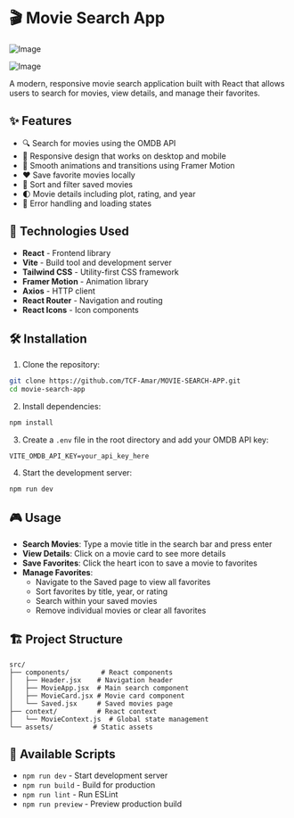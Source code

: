 # 🎬 Movie Search App

![Image](https://github.com/user-attachments/assets/116ff7f5-883e-46ff-99f1-ee8a6e474948)

![Image](https://github.com/user-attachments/assets/61efaeae-2879-48dd-a906-14651482c317)

A modern, responsive movie search application built with React that allows users to search for movies, view details, and manage their favorites.

## ✨ Features

- 🔍 Search for movies using the OMDB API
- 📱 Responsive design that works on desktop and mobile
- 💫 Smooth animations and transitions using Framer Motion
- ❤️ Save favorite movies locally
- 🔄 Sort and filter saved movies
- 🌓 Movie details including plot, rating, and year
- 🎯 Error handling and loading states

## 🚀 Technologies Used

- **React** - Frontend library
- **Vite** - Build tool and development server
- **Tailwind CSS** - Utility-first CSS framework
- **Framer Motion** - Animation library
- **Axios** - HTTP client
- **React Router** - Navigation and routing
- **React Icons** - Icon components

## 🛠️ Installation

1. Clone the repository:
```bash
git clone https://github.com/TCF-Amar/MOVIE-SEARCH-APP.git
cd movie-search-app
```

2. Install dependencies:
```bash
npm install
```

3. Create a `.env` file in the root directory and add your OMDB API key:
```env
VITE_OMDB_API_KEY=your_api_key_here
```

4. Start the development server:
```bash
npm run dev
```

## 🎮 Usage

- **Search Movies**: Type a movie title in the search bar and press enter
- **View Details**: Click on a movie card to see more details
- **Save Favorites**: Click the heart icon to save a movie to favorites
- **Manage Favorites**: 
  - Navigate to the Saved page to view all favorites
  - Sort favorites by title, year, or rating
  - Search within your saved movies
  - Remove individual movies or clear all favorites

## 🏗️ Project Structure

```
src/
├── components/        # React components
│   ├── Header.jsx    # Navigation header
│   ├── MovieApp.jsx  # Main search component
│   ├── MovieCard.jsx # Movie card component
│   └── Saved.jsx     # Saved movies page
├── context/          # React context
│   └── MovieContext.js  # Global state management
└── assets/          # Static assets
```

## 🔧 Available Scripts

- `npm run dev` - Start development server
- `npm run build` - Build for production
- `npm run lint` - Run ESLint
- `npm run preview` - Preview production build

